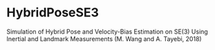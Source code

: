 # HybridPoseSE3

Simulation of Hybrid Pose and Velocity-Bias Estimation on SE(3) Using Inertial and Landmark Measurements (M. Wang and A. Tayebi, 2018)
